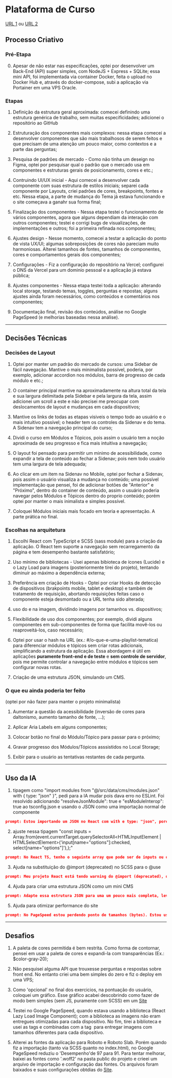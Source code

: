 # Plataforma de Curso

[URL 1](https://www.anderzone.com.br/)
ou
[URL 2](https://course-platform-mocha.vercel.app/)

## Processo Criativo

### Pré-Etapa

0. Apesar de não estar nas especificações, optei por desenvolver um Back-End (API) super simples, com NodeJS + Express + SQLite; essa mini API, foi implementada via container Docker, feita o upload no Docker Hub e, através do docker-compose, subi a aplicação via Portainer em uma VPS Oracle.

### Etapas

1. Definição da estrutura geral aproximada: comecei definindo uma estrutura genérica de trabalho, sem muitas especificidades; adicionei o repositório ao GitHub

2. Estruturação dos componentes mais complexos: nessa etapa comecei a desenvolver componentes que são mais trabalhosos de serem feitos e que precisam de uma atenção um pouco maior, como contextos e a parte das perguntas;

3. Pesquisa de padrões de mercado - Como não tinha um deseign no Figma, optei por pesquisar qual o padrão que o mercado usa em componentes e estruturas gerais de posicionamento, cores e etc.;

4. Contruindo UI/UX inicial - Aqui comecei a desenvolver cada componente com suas estrutura de estilos iniciais; separei cada componente por Layouts, criei padrões de cores, breakpoints, fontes e etc. Nessa etapa, a parte de mudança do Tema já estava funcionando e o site começava a ganahr sua forma final;

5. Finalização dos componentes - Nessa etapa testei o funcionamento de vários componentes, agora que alguns dependiam da interação com outros componentes; testei e corrigi bugs de visualizações, de implementações e outros; foi a primeira refinada nos componentes;

6. Ajustes design - Nesse momento, comecei a testar a aplicação do ponto de vista UX/UI; algumas sobreposições de cores não pareciam muito harmoniosas. Alterei tamanhos de fontes, tamanhos de componentes, cores e comportamentos gerais dos componentes;

7. Configurações - Fiz a configuração do repositório na Vercel; configurei o DNS da Vercel para um dominio pessoal e a aplicação já estava pública;

8. Ajustes componentes - Nessa etapa testei toda a aplicação: alterando local storage, testando temas, toggles, perguntas e repostas; alguns ajustes ainda foram necessários, como conteúdos e comentários nos componentes;

9. Documentação final, revisão dos conteúdos, análise no Google PageSpeed (e melhorias baseadas nessa análise).

---

## Decisões Técnicas

### Decisões de Layout

1. Optei por manter um padrão do mercado de cursos: uma Sidebar de fácil navegação. Mantive o mais minimalista possível, poderia, por exemplo, adicionar accordion nos módulos, barra de progresso de cada módulo e etc.;

2. O container principal mantive na aproximadamente na altura total da tela e sua largura delimitada pela Sidebar e pela largura da tela, assim adicionei um scroll a este e não precisei me preocupar com deslocamentos de layout e mudanças em cada dispositivos;

3. Mantive os links de todas as etapas visiveis o tempo todo ao usuário e o mais intuitivo possível; o header tem os controles da Sidenav e do tema. A Sidenav tem a navegação principal do curso;

4. Dividi o curso em Módulos e Tópicos, pois assim o usuário tem a noção aproximada de seu progresso e fica mais intuitiva a navegação;

5. O layout foi pensado para permitir um minimo de acessibilidade, como expandir a tela de conteúdo ao fechar a Sidenav; pois nem todo usuário tem uma largura de tela adequada;

6. Ao clicar em um item na Sidenav no Mobile, optei por fechar a Sidenav, pois assim o usuário visualiza a mudança no conteúdo; uma possível implementação que pensei, foi de adicionar botões de "Anterior" e "Próximo", dentro do container de conteúdo, assim o usuário poderia navegar pelos Módulos e Tópicos dentro do proprio conteúdo; porém optei por manter o mais inimalista e simples possível.

7. Coloquei Módulos iniciais mais focado em teoria e apresentação. A parte prática no final.

### Escolhas na arquitetura

1. Escolhi React com TypeScript e SCSS (sass module) para a criação da aplicação. O React tem suporte a navegação sem recarregamento da página e tem desempenho bastante satisfatório;

2. Uso mínimo de bibliotecas - Usei apenas bibioteca de ícones (Lucide) e o Lazy Load para imagens (posteriormente tirei do projeto), tentando diminuir ao máximo a dependência externa;

3. Preferência em criação de Hooks - Optei por criar Hooks de detecção de dispositivos (brakpoints mobile, tablet e desktop) e também de tratamento de requisição, abortando requisições feitas caso o componente esteja desmontado ou a URL tenha sido alterada;

4. uso do <picture> e <source> na imagem, dividindo imagens por tamanhos vs. dispositivos;

5. Flexibilidade de uso dos componentes; por exemplo, dividi alguns componentes em sub-componentes de forma que facilita movê-los ou reaproveitá-los, caso necessário;

6. Optei por usar o hash na URL (ex.: #/o-que-e-uma-playlist-tematica) para diferenciar módulos e tópicos sem criar rotas adicionais, simplificando a estrutura da aplicação. Essa abordagem é útil em aplicações **puramente front-end e de teste** e **sem controle de servidor**, pois me permite controlar a navegação entre módulos e tópicos sem configurar novas rotas.

7. Criação de uma estrutura JSON, simulando um CMS.

### O que eu ainda poderia ter feito

(optei por não fazer para manter o projeto minimalista)

1. Aumentar a questão da acessibilidade (inversão de cores para daltonismo, aumento tamanho de fonte, ...);

2. Aplicar Aria Labels em alguns componentes;

3. Colocar botão no final do Módulo/Tópico para passar para o próximo;

4. Gravar progresso dos Módulos/Tópicos asssistidos no Local Storage;

5. Exibir para o usuário as tentativas restantes de cada pergunta.

---

## Uso da IA

1. tipagem como "import modules from "@/src/data/cms/modules.json" with { type: "json" }", pedi para a IA mudar pois dava erro no ESLint. Foi resolvido adicionando "resolveJsonModule": true e "esModuleInterop": true ao tsconfig.json e usando o JSON como uma importação normal de componente

```json
prompt: Estou importando um JSON no React com with e type: "json", porém dá erro no ESLint. Qual o workaround para isso?
```

2. ajuste nessa tipagem "const inputs = Array.from(event.currentTarget.querySelectorAll<HTMLInputElement | HTMLSelectElement>('input[name="options"]:checked, select[name="options"]'),);"

```json
prompt: No React TS, tenho o seguinte array que pode ser de inputs ou de options. Sugira a melhor tipagem.
```

3. Ajuda na substituição do @import (deprecated) no SCSS para o @use

```json
prompt: Meu projeto React está tendo warning do @import (deprecated), qual a alternativa para a importação no SCSS para contornar esse warning
```

4. Ajuda para criar uma estrutura JSON como um mini CMS

```json
prompt: Adapte essa estrutura JSON para uma um pouco mais completa, levando em consideração que será usada como um CMS simples
```

5. Ajuda para otimizar performance do site

```json
prompt: No PageSpeed estou perdendo ponto de tamanhos (bytes). Estou usando a Cloudinary como CDN de imagens. Qual o melhor formato de URL da Cloudinary para entregar imagens nos formatos ideais (WebP/AVIF): f_webp ou f_avif ?
```

---

## Desafios

1. A paleta de cores permitida é bem restrita. Como forma de contornar, pensei em usar a paleta de cores e expandi-la com transparências (Ex.: $color-gray-20);

2. Não pesquisei alguma API que trouxesse perguntas e respostas sobre front end. No entanto criei uma bem simples do zero e fiz o deploy em uma VPS;  

3. Como 'opcional' no final dos exercicios, na pontuação do usuário, coloquei um gráfico. Esse gráfico acabei descobrindo como fazer de modo bem simples (sem JS, puramente com SCSS) em um [Site](https://nikitahl.com/circle-progress-bar-css)

4. Testei no Google PageSpeed, quando estava usando a biblioteca (React Lazy Load Image Component); com a biblioteca as imagens não eram entregues otimizadas para cada dispositivo. No fim, tirei a biblioteca e usei as tags <pictures> e <source> combinadas com a tag <img> para entregar imagens com tamanhos diferentes para cada dispositivo.

5. Alterei as fontes da aplicação para Roboto e Roboto Slab. Porém quando fiz a importação (tanto via SCSS quanto no index.html), no Google PageSpeed reduziu o 'Desempenho'de 97 para 91. Para tentar melhorar, baixei as fontes como '.woff2' na pasta public do projeto e crieei um arquivo de importação e configuração das fontes. Os arquivos foram baixados e suas configurações obtdias do [Site](https://gwfh.mranftl.com/fonts/roboto?subsets=latin).
